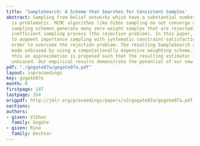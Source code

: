 ```yaml
---
title: 'SampleSearch: A Scheme that Searches for Consistent Samples'
abstract: Sampling from belief networks which have a substantial number of zero probabilities
  is problematic. MCMC algorithms like Gibbs sampling do not converge and importance
  sampling schemes generate many zero weight samples that are rejected, yielding an
  inefficient sampling process (the rejection problem). In this paper, we propose
  to augment importance sampling with systematic constraint-satisfaction search in
  order to overcome the rejection problem. The resulting SampleSearch scheme can be
  made unbiased by using a computationally expensive weighting scheme. To overcome
  this an approximation is proposed such that the resulting estimator is asymptotically
  unbiased. Our empirical results demonstrate the potential of our new scheme.
pdf: "./gogate07a/gogate07a.pdf"
layout: inproceedings
key: gogate07a
month: 0
firstpage: 147
lastpage: 154
origpdf: http://jmlr.org/proceedings/papers/v2/gogate07a/gogate07a.pdf
sections: 
authors:
- given: Vibhav
  family: Gogate
- given: Rina
  family: Dechter
---
```

